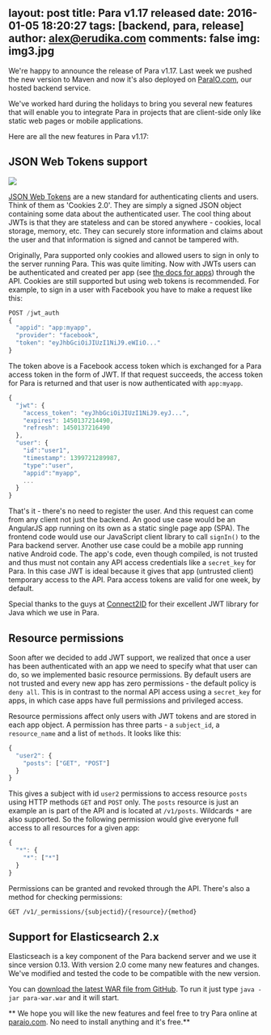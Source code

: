 layout: post
title: Para v1.17 released
date: 2016-01-05 18:20:27
tags: [backend, para, release]
author: alex@erudika.com
comments: false
img: img3.jpg
---

We're happy to announce the release of Para v1.17. Last week we pushed the new version to Maven and now it's also
deployed on [ParaIO.com](https://paraio.com), our hosted backend service.

<!-- more -->

We've worked hard during the holidays to bring you several new features that will enable you to integrate Para in
projects that are client-side only like static web pages or mobile applications.

Here are all the new features in Para v1.17:

<!--
Added JSON Web Tokens support
Added methods to grant and revoke permissions for users
Fixed Maven's JAR and WAR assembly - there's a single 'fat' executable WAR now
Updated Elasticsearch to v2.1.1
Updated design & added features to web console
-->

## JSON Web Tokens support

![](https://erudika.com/assets/img/blogpost_media2.png)

[JSON Web Tokens](http://jwt.io/) are a new standard for authenticating clients and users. Think of them as
'Cookies 2.0'. They are simply a signed JSON object containing some data about the authenticated user. The cool thing
about JWTs is that they are stateless and can be stored anywhere - cookies, local storage, memory, etc. They can securely
store information and claims about the user and that information is signed and cannot be tampered with.

Originally, Para supported only cookies and allowed users to sign in only to the server running Para.
This was quite limiting. Now with JWTs users can be authenticated and created per app
(see [the docs for apps](https://paraio.org/docs/#011-apps)) through the API.
Cookies are still supported but using web tokens is recommended. For example, to sign in a user with
Facebook you have to make a request like this:

```js
POST /jwt_auth
{
  "appid": "app:myapp",
  "provider": "facebook",
  "token": "eyJhbGciOiJIUzI1NiJ9.eWIiO..."
}
```

The token above is a Facebook access token which is exchanged for a Para access token in the form of JWT.
If that request succeeds, the access token for Para is returned and that user is now authenticated with `app:myapp`.

```js
{
  "jwt": {
    "access_token": "eyJhbGciOiJIUzI1NiJ9.eyJ...",
    "expires": 1450137214490,
    "refresh": 1450137216490
  },
  "user": {
    "id":"user1",
    "timestamp": 1399721289987,
    "type":"user",
    "appid":"myapp",
    ...
  }
}
```

That's it - there's no need to register the user. And this request can come from any client not just the backend.
An good use case would be an AngularJS app running on its own as a static single page app (SPA). The frontend code would
use our JavaScript client library to call `signIn()` to the Para backend server. Another use case could be a mobile app
running native Android code. The app's code, even though compiled, is not trusted and thus must not contain any
API access credentials like a `secret_key` for Para. In this case JWT is ideal because it gives that app (untrusted client)
temporary access to the API. Para access tokens are valid for one week, by default.

Special thanks to the guys at [Connect2ID](http://connect2id.com/products/nimbus-jose-jwt) for their excellent JWT
library for Java which we use in Para.

## Resource permissions

Soon after we decided to add JWT support, we realized that once a user has been authenticated with an app we need to
specify what that user can do, so we implemented basic resource permissions. By default users are not trusted and every
new app has zero permissions - the default policy is `deny all`. This is in contrast to the normal API access using a
`secret_key` for apps, in which case apps have full permissions and privileged access.

Resource permissions affect only users with JWT tokens and are stored in each app object. A permission has three parts -
a `subject_id`, a `resource_name` and a list of `methods`. It looks like this:

```js
{
  "user2": {
    "posts": ["GET", "POST"]
  }
}
```

This gives a subject with id `user2` permissions to access resource `posts` using HTTP methods `GET` and `POST` only.
The `posts` resource is just an example an is part of the API and is located at `/v1/posts`. Wildcards `*` are also
supported. So the following permission would give everyone full access to all resources for a given app:

```js
{
  "*": {
    "*": ["*"]
  }
}
```

Permissions can be granted and revoked through the API. There's also a method for checking permissions:

```txt
GET /v1/_permissions/{subjectid}/{resource}/{method}
```

## Support for Elasticsearch 2.x

Elasticseach is a key component of the Para backend server and we use it since version 0.13. With version 2.0 come many
new features and changes. We've modified and tested the code to be compatible with the new version.

You can [download the latest WAR file from GitHub](https://github.com/Erudika/para/releases/).
To run it just type `java -jar para-war.war` and it will start.

** We hope you will like the new features and feel free to try Para online at [paraio.com](https://paraio.com).
No need to install anything and it's free.**
